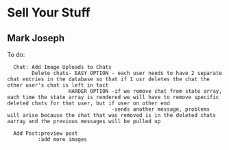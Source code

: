 # Sell Your Stuff

## Mark Joseph

To do:

      Chat: Add Image Uploads to Chats
            Delete chats- EASY OPTION - each user needs to have 2 separate chat entries in the database so that if 1 usr deletes the chat the other user's chat is left in tact
                        HARDER OPTION -if we remove chat from state array, each time the state array is rendered we will have to remove specific deleted chats for that user, but if user on other end
                                      -sends another message, problems will arise because the chat that was removed is in the deleted chats aarray and the previous messages will be pulled up

      Add Post:preview post
              :add more images
